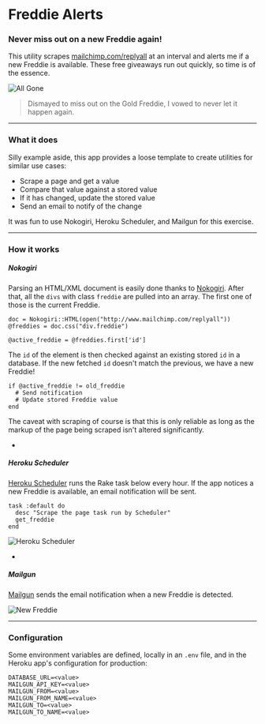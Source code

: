 # Freddie Alerts
### Never miss out on a new Freddie again!

This utility scrapes [mailchimp.com/replyall](http://mailchimp.com/replyall/) at an interval and alerts me if a new Freddie is available. These free giveaways run out quickly, so time is of the essence.

![All Gone](https://dl.dropboxusercontent.com/u/7583033/github/all_gone.png)

> Dismayed to miss out on the Gold Freddie, I vowed to never let it happen again.

---

### What it does

Silly example aside, this app provides a loose template to create utilities for similar use cases:

- Scrape a page and get a value
- Compare that value against a stored value
- If it has changed, update the stored value
- Send an email to notify of the change

It was fun to use Nokogiri, Heroku Scheduler, and Mailgun for this exercise.

---

### How it works

##### Nokogiri

Parsing an HTML/XML document is easily done thanks to [Nokogiri](http://www.nokogiri.org/). After that, all the `divs` with class `freddie` are pulled into an array. The first one of those is the current Freddie.

```
doc = Nokogiri::HTML(open("http://www.mailchimp.com/replyall"))
@freddies = doc.css("div.freddie")

@active_freddie = @freddies.first['id']
```

The `id` of the element is then checked against an existing stored `id` in a database. If the new fetched `id` doesn't match the previous, we have a new Freddie!

```
if @active_freddie != old_freddie
  # Send notification
  # Update stored Freddie value
end
```

The caveat with scraping of course is that this is only reliable as long as the markup of the page being scraped isn't altered significantly.

-

##### Heroku Scheduler

[Heroku Scheduler](https://elements.heroku.com/addons/scheduler) runs the Rake task below every hour. If the app notices a new Freddie is available, an email notification will be sent.

```
task :default do
  desc "Scrape the page task run by Scheduler"
  get_freddie
end
```

![Heroku Scheduler](https://dl.dropboxusercontent.com/u/7583033/github/heroku-scheduler.png)

-

##### Mailgun

[Mailgun](https://elements.heroku.com/addons/mailgun) sends the email notification when a new Freddie is detected.

![New Freddie](https://dl.dropboxusercontent.com/u/7583033/github/mailgun_notification.png)

---

### Configuration

Some environment variables are defined, locally in an `.env` file, and in the Heroku app's configuration for production:

```
DATABASE_URL=<value>
MAILGUN_API_KEY=<value>
MAILGUN_FROM=<value>
MAILGUN_FROM_NAME=<value>
MAILGUN_TO=<value>
MAILGUN_TO_NAME=<value>
```

